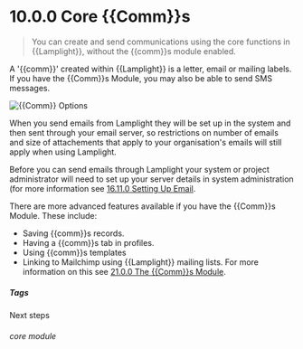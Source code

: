 # 10.0.0  <i class="fas fa-envelope-open"></i>  Core {{Comm}}s

> You can create and send communications using the core functions in {{Lamplight}}, without the {{comm}}s module enabled.



A '{{comm}}' created within {{Lamplight}} is a letter, email or mailing labels. If you have the {{Comm}}s Module, you may also be able to send SMS messages.

![{{Comm}} Options](10.0.0a.png)

When you send emails from Lamplight they will be set up in the system and then sent through your email server, so restrictions on number of emails and size of attachements that apply to your organisation's emails will still apply when using Lamplight. 

Before you can send emails through Lamplight your system or project administrator will need to set up your server details in system administration (for more information see [16.11.0 Setting Up Email](/help/index/p/16.11.0).

There are more advanced features available if you have the {{Comm}}s Module. These include:
- Saving {{comm}}s records.
- Having a {{comm}}s tab in profiles.
- Using {{comm}}s templates
- Linking to Mailchimp using {{Lamplight}} mailing lists. 
For more information on this see [21.0.0 The {{Comm}}s Module](/help/index/p/21.0.0).


##### Tags
Next steps

###### core module

